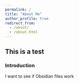 ```yaml
---
permalink: /
title: "About Me"
author_profile: true
redirect_from: 
  - /about/
  - /about.html
---
```


## This is a test

### Introduction

I want to see if Obsidian files work
